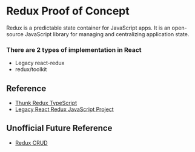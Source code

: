 # Redux Proof of Concept

Redux is a predictable state container for JavaScript apps.
It is an open-source JavaScript library for managing and centralizing application state.

### There are 2 types of implementation in React

- Legacy react-redux
- redux/toolkit

## Reference

- [Thunk Redux TypeScript](https://www.programcreek.com/typescript/?api=redux-thunk.ThunkDispatch)
- [Legacy React Redux JavaScript Project](https://github.com/prananthdas/proshop)

## Unofficial Future Reference

- [Redux CRUD](https://www.npmjs.com/package/@pong420/redux-crud)
